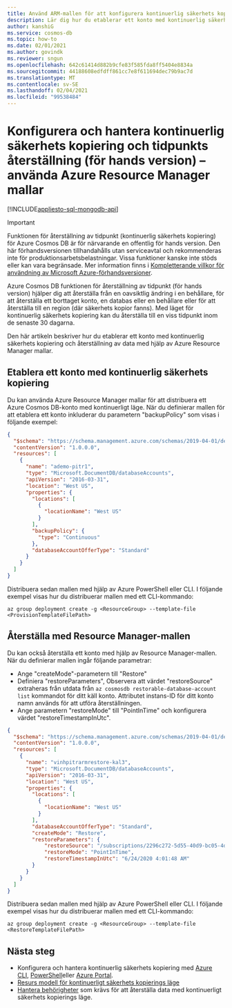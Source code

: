 ```yaml
---
title: Använd ARM-mallen för att konfigurera kontinuerlig säkerhets kopiering och tidpunkts återställning i Azure Cosmos DB.
description: Lär dig hur du etablerar ett konto med kontinuerlig säkerhets kopiering och återställning av data med hjälp av Azure Resource Manager mallar.
author: kanshiG
ms.service: cosmos-db
ms.topic: how-to
ms.date: 02/01/2021
ms.author: govindk
ms.reviewer: sngun
ms.openlocfilehash: 642c61414d882b9cfe83f585fda8ff5404e8834a
ms.sourcegitcommit: 44188608edfdff861cc7e8f611694dec79b9ac7d
ms.translationtype: MT
ms.contentlocale: sv-SE
ms.lasthandoff: 02/04/2021
ms.locfileid: "99538484"
---
```

# <a name="configure-and-manage-continuous-backup-and-point-in-time-restore-preview---using-azure-resource-manager-templates"></a>Konfigurera och hantera kontinuerlig säkerhets kopiering och tidpunkts återställning (för hands version) – använda Azure Resource Manager mallar
[!INCLUDE[appliesto-sql-mongodb-api](includes/appliesto-sql-mongodb-api.md)]

> [!IMPORTANT]
> Funktionen för återställning av tidpunkt (kontinuerlig säkerhets kopiering) för Azure Cosmos DB är för närvarande en offentlig för hands version.
> Den här förhandsversionen tillhandahålls utan serviceavtal och rekommenderas inte för produktionsarbetsbelastningar. Vissa funktioner kanske inte stöds eller kan vara begränsade.
> Mer information finns i [Kompletterande villkor för användning av Microsoft Azure-förhandsversioner](https://azure.microsoft.com/support/legal/preview-supplemental-terms/).

Azure Cosmos DB funktionen för återställning av tidpunkt (för hands version) hjälper dig att återställa från en oavsiktlig ändring i en behållare, för att återställa ett borttaget konto, en databas eller en behållare eller för att återställa till en region (där säkerhets kopior fanns). Med läget för kontinuerlig säkerhets kopiering kan du återställa till en viss tidpunkt inom de senaste 30 dagarna.

Den här artikeln beskriver hur du etablerar ett konto med kontinuerlig säkerhets kopiering och återställning av data med hjälp av Azure Resource Manager mallar.

## <a name="provision-an-account-with-continuous-backup"></a><a id="provision"></a>Etablera ett konto med kontinuerlig säkerhets kopiering

Du kan använda Azure Resource Manager mallar för att distribuera ett Azure Cosmos DB-konto med kontinuerligt läge. När du definierar mallen för att etablera ett konto inkluderar du parametern "backupPolicy" som visas i följande exempel:

```json
{
  "$schema": "https://schema.management.azure.com/schemas/2019-04-01/deploymentTemplate.json#",
  "contentVersion": "1.0.0.0",
  "resources": [
    {
      "name": "ademo-pitr1",
      "type": "Microsoft.DocumentDB/databaseAccounts",
      "apiVersion": "2016-03-31",
      "location": "West US",
      "properties": {
        "locations": [
          {
            "locationName": "West US"
          }
        ],
        "backupPolicy": {
          "type": "Continuous"
        },
        "databaseAccountOfferType": "Standard"
      }
    }
  ]
}
```

Distribuera sedan mallen med hjälp av Azure PowerShell eller CLI. I följande exempel visas hur du distribuerar mallen med ett CLI-kommando:

```azurecli-interactive
az group deployment create -g <ResourceGroup> --template-file <ProvisionTemplateFilePath>
```

## <a name="restore-using-the-resource-manager-template"></a><a id="restore"></a>Återställa med Resource Manager-mallen

Du kan också återställa ett konto med hjälp av Resource Manager-mallen. När du definierar mallen ingår följande parametrar:

* Ange "createMode"-parametern till "Restore"
* Definiera "restoreParameters", Observera att värdet "restoreSource" extraheras från utdata från `az cosmosdb restorable-database-account list` kommandot för ditt käll konto. Attributet instans-ID för ditt konto namn används för att utföra återställningen.
* Ange parametern "restoreMode" till "PointInTime" och konfigurera värdet "restoreTimestampInUtc".

```json
{
  "$schema": "https://schema.management.azure.com/schemas/2019-04-01/deploymentTemplate.json#",
  "contentVersion": "1.0.0.0",
  "resources": [
    {
      "name": "vinhpitrarmrestore-kal3",
      "type": "Microsoft.DocumentDB/databaseAccounts",
      "apiVersion": "2016-03-31",
      "location": "West US",
      "properties": {
        "locations": [
          {
            "locationName": "West US"
          }
        ],
        "databaseAccountOfferType": "Standard",
        "createMode": "Restore",
        "restoreParameters": {
            "restoreSource": "/subscriptions/2296c272-5d55-40d9-bc05-4d56dc2d7588/providers/Microsoft.DocumentDB/locations/West US/restorableDatabaseAccounts/6a18ecb8-88c2-4005-8dce-07b44b9741df",
            "restoreMode": "PointInTime",
            "restoreTimestampInUtc": "6/24/2020 4:01:48 AM"
        }
      }
    }
  ]
}
```

Distribuera sedan mallen med hjälp av Azure PowerShell eller CLI. I följande exempel visas hur du distribuerar mallen med ett CLI-kommando:  

```azurecli-interactive
az group deployment create -g <ResourceGroup> --template-file <RestoreTemplateFilePath> 
```

## <a name="next-steps"></a>Nästa steg

* Konfigurera och hantera kontinuerlig säkerhets kopiering med [Azure CLI](continuous-backup-restore-command-line.md), [PowerShell](continuous-backup-restore-command-line.md)eller [Azure Portal](continuous-backup-restore-portal.md).
* [Resurs modell för kontinuerligt säkerhets kopierings läge](continuous-backup-restore-resource-model.md)
* [Hantera behörigheter](continuous-backup-restore-permissions.md) som krävs för att återställa data med kontinuerligt säkerhets kopierings läge.